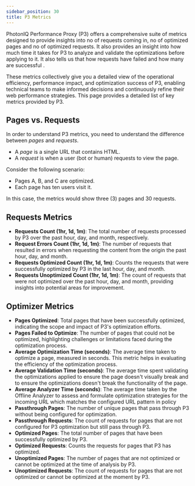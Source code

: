 ```yaml
---
sidebar_position: 30
title: P3 Metrics
---
```


PhotonIQ Performance Proxy (P3) offers a comprehensive suite of metrics designed to provide insights into no of requests coming in, no of optimized pages and no of optimized requests. It also provides an insight into how much time it takes for P3 to analyze and validate the optimizations before applying to it. It also tells us that how requests have failed and how many are successful . 

These metrics collectively give you a detailed view of the operational efficiency, performance impact, and optimization success of P3, enabling technical teams to make informed decisions and continuously refine their web performance strategies. This page provides a detailed list of key metrics provided by P3.

## Pages vs. Requests

In order to understand P3 metrics, you need to understand the difference between _pages_ and _requests_.

- A _page_ is a single URL that contains HTML.
- A _request_ is when a user (bot or human) requests to view the page.

Consider the following scenario:

- Pages A, B, and C are optimized.
- Each page has ten users visit it.

In this case, the metrics would show three (3) pages and 30 requests.

## Requests Metrics

- **Requests Count (1hr, 1d, 1m)**: The total number of requests processed by P3 over the past hour, day, and month, respectively.
- **Request Errors Count (1hr, 1d, 1m)**: The number of requests that resulted in errors when requesting the content from the origin the past hour, day, and month.
- **Requests Optimized Count (1hr, 1d, 1m)**: Counts the requests that were successfully optimized by P3 in the last hour, day, and month.
- **Requests Unoptimized Count (1hr, 1d, 1m)**: The count of requests that were not optimized over the past hour, day, and month, providing insights into potential areas for improvement.

## Optimizer Metrics

- **Pages Optimized**: Total pages that have been successfully optimized, indicating the scope and impact of P3's optimization efforts.
- **Pages Failed to Optimize**: The number of pages that could not be optimized, highlighting challenges or limitations faced during the optimization process.
- **Average Optimization Time (seconds)**: The average time taken to optimize a page, measured in seconds. This metric helps in evaluating the efficiency of the optimization process.
- **Average Validation Time (seconds)**: The average time spent validating the optimizations applied to ensure the page doesn't visually break and to ensure the optimizations doesn't break the functionality of the page.
- **Average Analyzer Time (seconds)**: The average time taken by the Offline Analyzer to assess and formulate optimization strategies for the incoming URL which matches the configured URL pattern in policy
- **Passthrough Pages**: The number of unique pages that pass through P3 without being configured for optimization.
- **Passthrough Requests**: The count of requests for pages that are not configured for P3 optimization but still pass through P3.
- **Optimized Pages**: The total number of pages that have been successfully optimized by P3.
- **Optimized Requests**: Counts the requests for pages that P3 has optimized.
- **Unoptimized Pages**: The number of pages that are not optimized or cannot be optimized at the time of analysis by P3.
- **Unoptimized Requests**: The count of requests for pages that are not optimized or cannot be optimized at the moment by P3.
